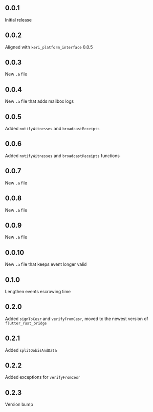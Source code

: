 ## 0.0.1

Initial release

## 0.0.2

Aligned with `keri_platform_interface` 0.0.5

## 0.0.3

New `.a` file

## 0.0.4

New `.a` file that adds mailbox logs

## 0.0.5

Added `notifyWitnesses` and `broadcastReceipts`

## 0.0.6

Added `notifyWitnesses` and `broadcastReceipts` functions

## 0.0.7

New `.a` file

## 0.0.8

New `.a` file

## 0.0.9

New `.a` file

## 0.0.10

New `.a` file that keeps event longer valid

## 0.1.0

Lengthen events escrowing time

## 0.2.0
Added `signToCesr` and `verifyFromCesr`, moved to the newest version of `flutter_rust_bridge`

## 0.2.1
Added `splitOobisAndData`

## 0.2.2
Added exceptions for `verifyFromCesr`

## 0.2.3
Version bump